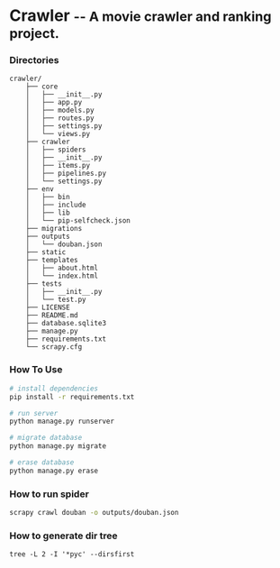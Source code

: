 # Crawler <small>-- A movie crawler and ranking project.</small>

### Directories

```
crawler/
    ├── core
    │   ├── __init__.py
    │   ├── app.py
    │   ├── models.py
    │   ├── routes.py
    │   ├── settings.py
    │   └── views.py
    ├── crawler
    │   ├── spiders
    │   ├── __init__.py
    │   ├── items.py
    │   ├── pipelines.py
    │   └── settings.py
    ├── env
    │   ├── bin
    │   ├── include
    │   ├── lib
    │   └── pip-selfcheck.json
    ├── migrations
    ├── outputs
    │   └── douban.json
    ├── static
    ├── templates
    │   ├── about.html
    │   └── index.html
    ├── tests
    │   ├── __init__.py
    │   └── test.py
    ├── LICENSE
    ├── README.md
    ├── database.sqlite3
    ├── manage.py
    ├── requirements.txt
    └── scrapy.cfg
```

### How To Use

``` bash
# install dependencies
pip install -r requirements.txt

# run server
python manage.py runserver

# migrate database
python manage.py migrate

# erase database
python manage.py erase
```

### How to run spider

``` bash
scrapy crawl douban -o outputs/douban.json
```


### How to generate dir tree

```
tree -L 2 -I '*pyc' --dirsfirst
```
